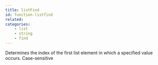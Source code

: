 ```yaml
---
title: listFind
id: function-listfind
related:
categories:
    - list
    - string
    - find
---
```


Determines the index of the first list element in which a
        specified value occurs. Case-sensitive